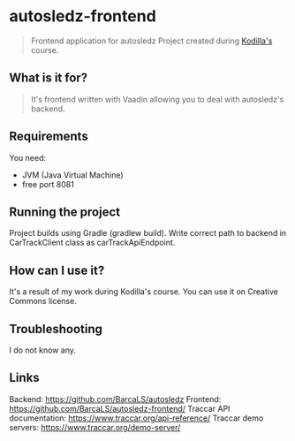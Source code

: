 # autosledz-frontend
> Frontend application for autosledz
> Project created during <a href="http://kodilla.com">Kodilla's</a> course.

## What is it for?
> It's frontend written with Vaadin allowing you to deal with autosledz's backend.

## Requirements
You need:
* JVM (Java Virtual Machine)
* free port 8081

## Running the project
Project builds using Gradle (gradlew build).
Write correct path to backend in CarTrackClient class as carTrackApiEndpoint.

## How can I use it?
It's a result of my work during Kodilla's course. You can use it on Creative Commons license.

## Troubleshooting
I do not know any.

## Links
Backend: https://github.com/BarcaLS/autosledz
Frontend: https://github.com/BarcaLS/autosledz-frontend/
Traccar API documentation: https://www.traccar.org/api-reference/
Traccar demo servers: https://www.traccar.org/demo-server/